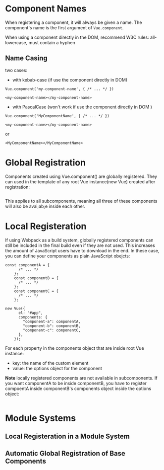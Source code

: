 # Component Names

When registering a component, it will always be given a name. The component's name is the first argument of `Vue.component`.

When using a component directly in the DOM, recommend W3C rules: all-lowercase, must contain a hyphen

## Name Casing

two cases:

- with kebab-case (if use the component directly in DOM)

```
Vue.component('my-component-name', { /* ... */ })
```

```
<my-component-name></my-component-name>
```

- with PascalCase (won't work if use the component directly in DOM )

```
Vue.component('MyComponentName', { /* ... */ })
```

```
<my-component-name></my-component-name>
```

or

```
<MyComponentName></MyComponentName>
```

# Global Registration

Components created using Vue.component() are globally registered. They can used in the template of any root Vue instance(new Vue) created after registration:

```

```

This applies to all subcomponents, meaning all three of these components will also be avai;ab;e inside each other.

# Local Registeration

If using Webpack as a build system, globally registered components can still be included in the final build even if they are not used. This increases the amount of JavaScript users have to download in the end.
In these case, you can define your components as plain JavaScript obejcts:

```
const componentA = {
      /* ... */
    };
    const componentB = {
      /* ... */
    };
    const componentC = {
      /* ... */
    };
```

```
new Vue({
      el: "#app",
      components: {
        "component-a": componentA,
        "component-b": componentB,
        "component-c": componentC,
      },
    });
```

For each property in the components object that are inside root Vue instance:

- key: the name of the custom element
- value: the options object for the component

**Note** locally registered components are not available in subcomponents. If you want componentA to be inside componentB, you have to register compoentA inside componentB's components object inside the options object:

```

```

# Module Systems

## Local Registeration in a Module System

## Automatic Global Registration of Base Components
